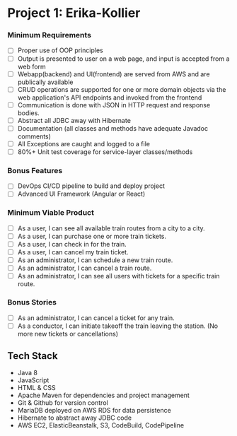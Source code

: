 # Project 1: Erika-Kollier

### Minimum Requirements
- [ ] Proper use of OOP principles
- [ ] Output is presented to user on a web page, and input is accepted from a web form
- [ ] Webapp(backend) and UI(frontend) are served from AWS and are publically available
- [ ] CRUD operations are supported for one or more domain objects via the web application's API endpoints and invoked from the frontend
- [ ] Communication is done with JSON in HTTP request and response bodies.
- [ ] Abstract all JDBC away with Hibernate
- [ ] Documentation (all classes and methods have adequate Javadoc comments)
- [ ] All Exceptions are caught and logged to a file
- [ ] 80%+ Unit test coverage for service-layer classes/methods

### Bonus Features
- [ ] DevOps CI/CD pipeline to build and deploy project
- [ ] Advanced UI Framework (Angular or React)

### Minimum Viable Product
- [ ] As a user, I can see all available train routes from a city to a city.
- [ ] As a user, I can purchase one or more train tickets.
- [ ] As a user, I can check in for the train.
- [ ] As a user, I can cancel my train ticket.
- [ ] As an administrator, I can schedule a new train route.
- [ ] As an administrator, I can cancel a train route.
- [ ] As an administrator, I can see all users with tickets for a specific train route.

### Bonus Stories
- [ ] As an administrator, I can cancel a ticket for any train.
- [ ] As a conductor, I can initiate takeoff the train leaving the station. (No more new tickets or cancellations)

## Tech Stack
 - Java 8
 - JavaScript
 - HTML & CSS
 - Apache Maven for dependencies and project management
 - Git & Github for version control
 - MariaDB deployed on AWS RDS for data persistence
 - Hibernate to abstract away JDBC code
 - AWS EC2, ElasticBeanstalk, S3, CodeBuild, CodePipeline
